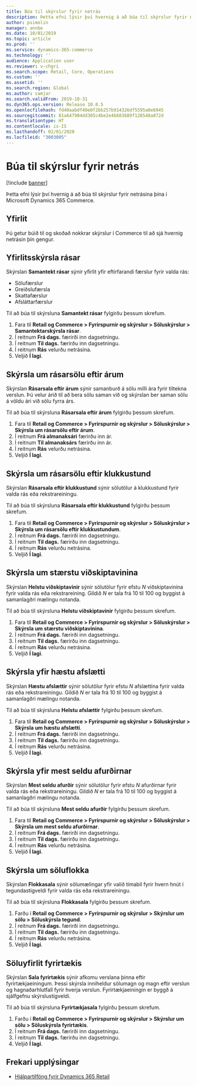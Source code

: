 ```yaml
---
title: Búa til skýrslur fyrir netrás
description: Þetta efni lýsir því hvernig á að búa til skýrslur fyrir netrásina þína í Microsoft Dynamics 365 Commerce.
author: psimolin
manager: annbe
ms.date: 10/01/2019
ms.topic: article
ms.prod: ''
ms.service: dynamics-365-commerce
ms.technology: ''
audience: Application user
ms.reviewer: v-chgri
ms.search.scope: Retail, Core, Operations
ms.custom: ''
ms.assetid: ''
ms.search.region: Global
ms.author: samjar
ms.search.validFrom: 2019-10-31
ms.dyn365.ops.version: Release 10.0.5
ms.openlocfilehash: fd40aabdf40e0f2bb257b914326df5595a0e6945
ms.sourcegitcommit: 81a647904dd305c4be2e4b683689f128548a872d
ms.translationtype: HT
ms.contentlocale: is-IS
ms.lasthandoff: 02/01/2020
ms.locfileid: "3003005"
---
```

# <a name="generate-online-channel-reports"></a>Búa til skýrslur fyrir netrás


[!include [banner](includes/banner.md)]

Þetta efni lýsir því hvernig á að búa til skýrslur fyrir netrásina þína í Microsoft Dynamics 365 Commerce.

## <a name="overview"></a>Yfirlit

Þú getur búið til og skoðað nokkrar skýrslur í Commerce til að sjá hvernig netrásin þín gengur.

## <a name="channel-summary-report"></a>Yfirlitsskýrsla rásar

Skýrslan **Samantekt rásar** sýnir yfirlit yfir eftirfarandi færslur fyrir valda rás:

- Sölufærslur
- Greiðslufærsla
- Skattafærslur
- Afsláttarfærslur

Til að búa til skýrsluna **Samantekt rásar** fylgirðu þessum skrefum.

1. Fara til **Retail og Commerce \> Fyrirspurnir og skýrslur \> Söluskýrslur \> Samantektarskýrsla rásar**.
1. Í reitnum **Frá dags.** færirði inn dagsetningu.
1. Í reitnum **Til dags.** færirðu inn dagsetningu.
1. Í reitnum **Rás** velurðu netrásina.
1. Veljið **Í lagi**.
 
## <a name="channel-sales-by-year-report"></a>Skýrsla um rásarsölu eftir árum 

Skýrslan **Rásarsala eftir árum** sýnir samanburð á sölu milli ára fyrir tiltekna verslun. Þú velur árið til að bera sölu saman við og skýrslan ber saman sölu á völdu ári við sölu fyrra árs.

Til að búa til skýrsluna **Rásarsala eftir árum** fylgirðu þessum skrefum.

1. Fara til **Retail og Commerce \> Fyrirspurnir og skýrslur \> Söluskýrslur \> Skýrsla um rásarsölu eftir árum**.
1. Í reitnum **Frá almanaksári** færirðu inn ár.
1. Í reitnum **Til almanaksárs** færirðu inn ár.
1. Í reitnum **Rás** velurðu netrásina.
1. Veljið **Í lagi**.

## <a name="channel-sales-by-hour-report"></a>Skýrsla um rásarsölu eftir klukkustund

Skýrslan **Rásarsala eftir klukkustund** sýnir sölutölur á klukkustund fyrir valda rás eða rekstrareiningu.

Til að búa til skýrsluna **Rásarsala eftir klukkustund** fylgirðu þessum skrefum.

1. Fara til **Retail og Commerce \> Fyrirspurnir og skýrslur \> Söluskýrslur \> Skýrsla um rásarsölu eftir klukkustundum**.
1. Í reitnum **Frá dags.** færirði inn dagsetningu.
1. Í reitnum **Til dags.** færirðu inn dagsetningu.
1. Í reitnum **Rás** velurðu netrásina.
1. Veljið **Í lagi**.

## <a name="top-customers-report"></a>Skýrsla um stærstu viðskiptavinina

Skýrslan **Helstu viðskiptavinir** sýnir sölutölur fyrir efstu *N* viðskiptavinina fyrir valda rás eða rekstrareining. Gildið *N* er tala frá 10 til 100 og byggist á samanlagðri mælingu notanda.

Til að búa til skýrsluna **Helstu viðskiptavinir** fylgirðu þessum skrefum.

1. Fara til **Retail og Commerce \> Fyrirspurnir og skýrslur \> Söluskýrslur \> Skýrsla um stærstu viðskiptavinina**.
1. Í reitnum **Frá dags.** færirði inn dagsetningu.
1. Í reitnum **Til dags.** færirðu inn dagsetningu.
1. Í reitnum **Rás** velurðu netrásina.
1. Veljið **Í lagi**.

## <a name="top-discounts-report"></a>Skýrsla yfir hæstu afslætti

Skýrslan **Hæstu afslættir** sýnir sölutölur fyrir efstu *N* afslættina fyrir valda rás eða rekstrareiningu. Gildið *N* er tala frá 10 til 100 og byggist á samanlagðri mælingu notanda.

Til að búa til skýrsluna **Helstu afslættir** fylgirðu þessum skrefum.

1. Fara til **Retail og Commerce \> Fyrirspurnir og skýrslur \> Söluskýrslur \> Skýrsla um hæstu afslætti**.
1. Í reitnum **Frá dags.** færirði inn dagsetningu.
1. Í reitnum **Til dags.** færirðu inn dagsetningu.
1. Í reitnum **Rás** velurðu netrásina.
1. Veljið **Í lagi**.

## <a name="top-products-report"></a>Skýrsla yfir mest seldu afurðirnar

Skýrslan **Mest seldu afurðir** sýnir sölutölur fyrir efstu *N* afurðirnar fyrir valda rás eða rekstrareiningu. Gildið *N* er tala frá 10 til 100 og byggist á samanlagðri mælingu notanda.

Til að búa til skýrsluna **Mest seldu afurðir** fylgirðu þessum skrefum.

1. Fara til **Retail og Commerce \> Fyrirspurnir og skýrslur \> Söluskýrslur \> Skýrsla um mest seldu afurðirnar**.
1. Í reitnum **Frá dags.** færirði inn dagsetningu.
1. Í reitnum **Til dags.** færirðu inn dagsetningu.
1. Í reitnum **Rás** velurðu netrásina.
1. Veljið **Í lagi**.

## <a name="category-sales-report"></a>Skýrsla um söluflokka

Skýrslan **Flokkasala** sýnir sölumælingar yfir valið tímabil fyrir hvern hnút í tegundastigveldi fyrir valda rás eða rekstrareiningu.

Til að búa til skýrsluna **Flokkasala** fylgirðu þessum skrefum.

1. Farðu í **Retail og Commerce \> Fyrirspurnir og skýrslur \> Skýrslur um sölu \> Söluskýrsla tegund**.
1. Í reitnum **Frá dags.** færirði inn dagsetningu.
1. Í reitnum **Til dags.** færirðu inn dagsetningu.
1. Í reitnum **Rás** velurðu netrásina.
1. Veljið **Í lagi**.

## <a name="organization-sales-report"></a>Söluyfirlit fyrirtækis

Skýrslan **Sala fyrirtækis** sýnir afkomu verslana þinna eftir fyrirtækjaeiningum. Þessi skýrsla inniheldur sölumagn og magn eftir verslun og hagnaðarhlutfall fyrir hverja verslun. Fyrirtækjaeiningin er byggð á sjálfgefnu skýrslustigveldi.

Til að búa til skýrsluna **Fyrirtækjasala** fylgirðu þessum skrefum.

1. Farðu í **Retail og Commerce \> Fyrirspurnir og skýrslur \> Skýrslur um sölu \> Söluskýrsla fyrirtækis**.
1. Í reitnum **Frá dags.** færirði inn dagsetningu.
1. Í reitnum **Til dags.** færirðu inn dagsetningu.
1. Veljið **Í lagi**.

## <a name="additional-resources"></a>Frekari upplýsingar

- [Hjálpartilföng fyrir Dynamics 365 Retail](../retail/index.md)
